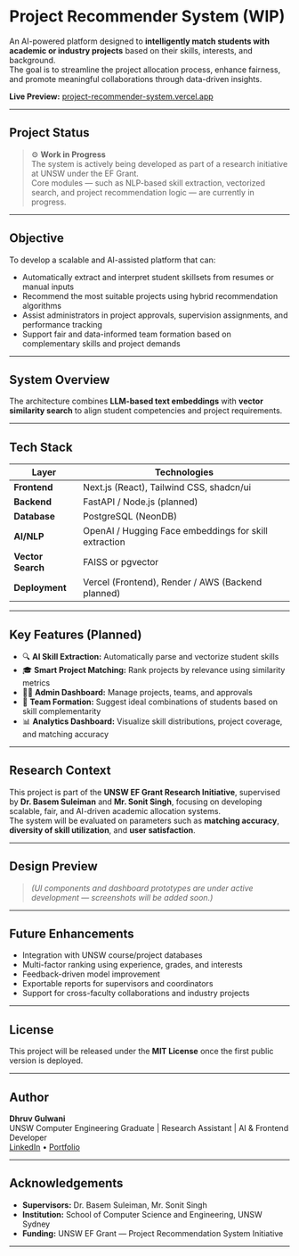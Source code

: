 # Project Recommender System (WIP)

An AI-powered platform designed to **intelligently match students with academic or industry projects** based on their skills, interests, and background.  
The goal is to streamline the project allocation process, enhance fairness, and promote meaningful collaborations through data-driven insights.

**Live Preview:** [project-recommender-system.vercel.app](https://canvas-flex-creator-2wc3svubw-dhruv-2013s-projects.vercel.app)

---

## Project Status

> ⚙️ **Work in Progress**  
> The system is actively being developed as part of a research initiative at UNSW under the EF Grant.  
> Core modules — such as NLP-based skill extraction, vectorized search, and project recommendation logic — are currently in progress.

---

## Objective

To develop a scalable and AI-assisted platform that can:
- Automatically extract and interpret student skillsets from resumes or manual inputs  
- Recommend the most suitable projects using hybrid recommendation algorithms  
- Assist administrators in project approvals, supervision assignments, and performance tracking  
- Support fair and data-informed team formation based on complementary skills and project demands  

---

## System Overview


The architecture combines **LLM-based text embeddings** with **vector similarity search** to align student competencies and project requirements.

---

## Tech Stack

| Layer | Technologies |
|-------|---------------|
| **Frontend** | Next.js (React), Tailwind CSS, shadcn/ui |
| **Backend** | FastAPI / Node.js (planned) |
| **Database** | PostgreSQL (NeonDB) |
| **AI/NLP** | OpenAI / Hugging Face embeddings for skill extraction |
| **Vector Search** | FAISS or pgvector |
| **Deployment** | Vercel (Frontend), Render / AWS (Backend planned) |

---

## Key Features (Planned)

- 🔍 **AI Skill Extraction:** Automatically parse and vectorize student skills  
- 🎓 **Smart Project Matching:** Rank projects by relevance using similarity metrics  
- 🧑‍🏫 **Admin Dashboard:** Manage projects, teams, and approvals  
- 🤝 **Team Formation:** Suggest ideal combinations of students based on skill complementarity  
- 📊 **Analytics Dashboard:** Visualize skill distributions, project coverage, and matching accuracy  

---

## Research Context

This project is part of the **UNSW EF Grant Research Initiative**, supervised by **Dr. Basem Suleiman** and **Mr. Sonit Singh**, focusing on developing scalable, fair, and AI-driven academic allocation systems.  
The system will be evaluated on parameters such as **matching accuracy**, **diversity of skill utilization**, and **user satisfaction**.

---

## Design Preview

> *(UI components and dashboard prototypes are under active development — screenshots will be added soon.)*

---

## Future Enhancements

- Integration with UNSW course/project databases  
- Multi-factor ranking using experience, grades, and interests  
- Feedback-driven model improvement  
- Exportable reports for supervisors and coordinators  
- Support for cross-faculty collaborations and industry projects  

---

## License

This project will be released under the **MIT License** once the first public version is deployed.

---

## Author

**Dhruv Gulwani**  
UNSW Computer Engineering Graduate | Research Assistant | AI & Frontend Developer  
[LinkedIn](https://www.linkedin.com/in/dhruvgulwani) • [Portfolio](https://dhruv-2013.github.io)

---

## Acknowledgements

- **Supervisors:** Dr. Basem Suleiman, Mr. Sonit Singh  
- **Institution:** School of Computer Science and Engineering, UNSW Sydney  
- **Funding:** UNSW EF Grant — Project Recommendation System Initiative

---
